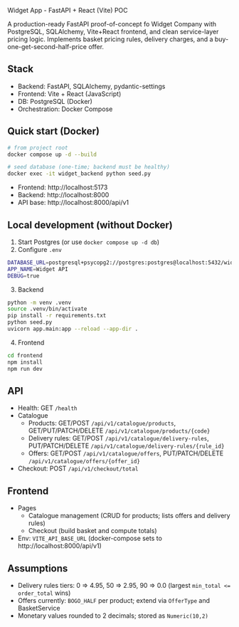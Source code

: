 Widget App - FastAPI + React (Vite) POC

A production-ready FastAPI proof-of-concept fo Widget Company with PostgreSQL, SQLAlchemy, Vite+React frontend, and clean service-layer pricing logic. Implements basket pricing rules, delivery charges, and a buy-one-get-second-half-price offer.

## Stack
- Backend: FastAPI, SQLAlchemy, pydantic-settings
- Frontend: Vite + React (JavaScript)
- DB: PostgreSQL (Docker)
- Orchestration: Docker Compose

## Quick start (Docker)
```bash
# from project root
docker compose up -d --build

# seed database (one-time; backend must be healthy)
docker exec -it widget_backend python seed.py
```

- Frontend: http://localhost:5173
- Backend: http://localhost:8000
- API base: http://localhost:8000/api/v1

## Local development (without Docker)
1) Start Postgres (or use `docker compose up -d db`)
2) Configure `.env`
```bash
DATABASE_URL=postgresql+psycopg2://postgres:postgres@localhost:5432/widget_db
APP_NAME=Widget API
DEBUG=true
```
3) Backend
```bash
python -m venv .venv
source .venv/bin/activate
pip install -r requirements.txt
python seed.py
uvicorn app.main:app --reload --app-dir .
```
4) Frontend
```bash
cd frontend
npm install
npm run dev
```

## API
- Health: GET `/health`
- Catalogue
  - Products: GET/POST `/api/v1/catalogue/products`, GET/PUT/PATCH/DELETE `/api/v1/catalogue/products/{code}`
  - Delivery rules: GET/POST `/api/v1/catalogue/delivery-rules`, PUT/PATCH/DELETE `/api/v1/catalogue/delivery-rules/{rule_id}`
  - Offers: GET/POST `/api/v1/catalogue/offers`, PUT/PATCH/DELETE `/api/v1/catalogue/offers/{offer_id}`
- Checkout: POST `/api/v1/checkout/total`

## Frontend
- Pages
  - Catalogue management (CRUD for products; lists offers and delivery rules)
  - Checkout (build basket and compute totals)
- Env: `VITE_API_BASE_URL` (docker-compose sets to http://localhost:8000/api/v1)

## Assumptions
- Delivery rules tiers: 0 => 4.95, 50 => 2.95, 90 => 0.0 (largest `min_total <= order_total` wins)
- Offers currently: `BOGO_HALF` per product; extend via `OfferType` and BasketService
- Monetary values rounded to 2 decimals; stored as `Numeric(10,2)`

